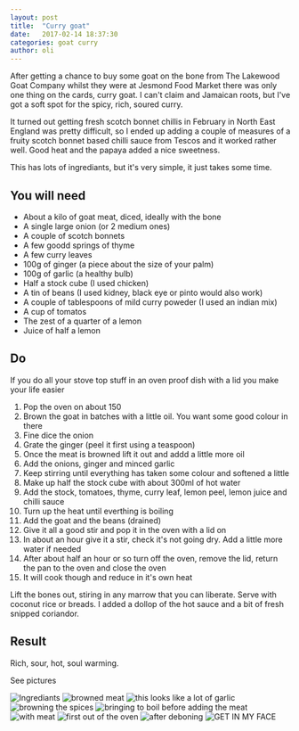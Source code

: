 ```yaml
---
layout: post
title:  "Curry goat"
date:   2017-02-14 18:37:30
categories: goat curry
author: oli
---
```


After getting a chance to buy some goat on the bone from The Lakewood Goat Company whilst they were at Jesmond Food Market there was only one thing on the cards, curry goat.  I can't claim and Jamaican roots, but I've got a soft spot for the spicy, rich, soured curry.

It turned out getting fresh scotch bonnet chillis in February in North East England was pretty difficult, so I ended up adding a couple of measures of a fruity scotch bonnet based chilli sauce from Tescos and it worked rather well.  Good heat and the papaya added a nice sweetness.

This has lots of ingrediants, but it's very simple, it just takes some time.

## You will need

* About a kilo of goat meat, diced, ideally with the bone
* A single large onion (or 2 medium ones)
* A couple of scotch bonnets
* A few goodd springs of thyme
* A few curry leaves
* 100g of ginger (a piece about the size of your palm)
* 100g of garlic (a healthy bulb)
* Half a stock cube (I used chicken)
* A tin of beans (I used kidney, black eye or pinto would also work)
* A couple of tablespoons of mild curry poweder (I used an indian mix)
* A cup of tomatos
* The zest of a quarter of a lemon
* Juice of half a lemon

## Do

If you do all your stove top stuff in an oven proof dish with a lid you make your life easier

1. Pop the oven on about 150
2. Brown the goat in batches with a little oil.  You want some good colour in there
3. Fine dice the onion
4. Grate the ginger (peel it first using a teaspoon)
5. Once the meat is browned lift it out and addd a little more oil
6. Add the onions, ginger and minced garlic
7. Keep stirring until everything has taken some colour and softened a little
8. Make up half the stock cube with about 300ml of hot water
9. Add the stock, tomatoes, thyme, curry leaf, lemon peel, lemon juice and chilli sauce
10. Turn up the heat until everthing is boiling
11. Add the goat and the beans (drained)
12. Give it all a good stir and pop it in the oven with a lid on
13. In about an hour give it a stir, check it's not going dry.  Add a little more water if needed
14. After about half an hour or so turn off the oven, remove the lid, return the pan to the oven and close the oven
15. It will cook though and reduce in it's own heat

Lift the bones out, stiring in any marrow that you can liberate. Serve with coconut rice or breads.  I added a dollop of the hot sauce and a bit of fresh snipped coriandor.


## Result

Rich, sour, hot, soul warming.

See pictures

![Ingrediants](/images/curry_goat/curry_goat_01.jpg)
![browned meat](/images/curry_goat/curry_goat_02.jpg)
![this looks like a lot of garlic](/images/curry_goat/curry_goat_03.jpg)
![browning the spices](/images/curry_goat/curry_goat_04.jpg)
![bringing to boil before adding the meat](/images/curry_goat/curry_goat_05.jpg)
![with meat](/images/curry_goat/curry_goat_06.jpg)
![first out of the oven](/images/curry_goat/curry_goat_07.jpg)
![after deboning](/images/curry_goat/curry_goat_08.jpg)
![GET IN MY FACE](/images/curry_goat/curry_goat_09.jpg)



